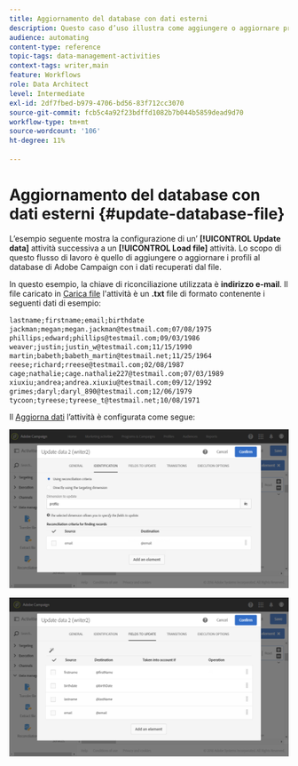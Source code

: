 ```yaml
---
title: Aggiornamento del database con dati esterni
description: Questo caso d’uso illustra come aggiungere o aggiornare profili al database di Adobe Campaign con i dati recuperati dal file.
audience: automating
content-type: reference
topic-tags: data-management-activities
context-tags: writer,main
feature: Workflows
role: Data Architect
level: Intermediate
exl-id: 2df7fbed-b979-4706-bd56-83f712cc3070
source-git-commit: fcb5c4a92f23bdffd1082b7b044b5859dead9d70
workflow-type: tm+mt
source-wordcount: '106'
ht-degree: 11%

---
```


# Aggiornamento del database con dati esterni {#update-database-file}

L’esempio seguente mostra la configurazione di un’ **[!UICONTROL Update data]** attività successiva a un **[!UICONTROL Load file]** attività. Lo scopo di questo flusso di lavoro è quello di aggiungere o aggiornare i profili al database di Adobe Campaign con i dati recuperati dal file.

In questo esempio, la chiave di riconciliazione utilizzata è **indirizzo e-mail**. Il file caricato in [Carica file](../../automating/using/load-file.md) l&#39;attività è un **.txt** file di formato contenente i seguenti dati di esempio:

```
lastname;firstname;email;birthdate
jackman;megan;megan.jackman@testmail.com;07/08/1975
phillips;edward;phillips@testmail.com;09/03/1986
weaver;justin;justin_w@testmail.com;11/15/1990
martin;babeth;babeth_martin@testmail.net;11/25/1964
reese;richard;rreese@testmail.com;02/08/1987
cage;nathalie;cage.nathalie227@testmail.com;07/03/1989
xiuxiu;andrea;andrea.xiuxiu@testmail.com;09/12/1992
grimes;daryl;daryl_890@testmail.com;12/06/1979
tycoon;tyreese;tyreese_t@testmail.net;10/08/1971
```

Il [Aggiorna dati](../../automating/using/update-data.md) l’attività è configurata come segue:

![](assets/deduplication_example2_writer1.png)

![](assets/deduplication_example2_writer2.png)
